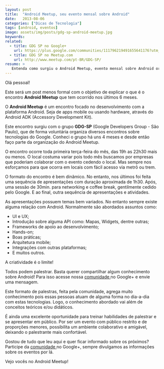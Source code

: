 ```yaml
---
layout: post
title:  "Android Meetup, seu evento mensal sobre Android"
date:   2013-08-06
categories: ["Dicas de Tecnologia"]
tags: [android, eventos]
image: assets/img/posts/gdg-sp-android-meetup.jpg
keywords:
related:
  - title: GDG SP no Google+
    url: https://plus.google.com/communities/111796219491655641176?utm_source=chrome_ntp_icon&amp;utm_medium=chrome_app&amp;utm_campaign=chrome
  - title: GDG SP no Meetup.com
    url: http://www.meetup.com/pt-BR/GDG-SP/
resumo: >
   Entenda como surgiu o Android Meetup, evento mensal sobre Android organizado pelo GDG-SP, e como você pode participar.
---
```

<p style="text-align: left;">Olá pessoal!</p>
<p>Este será um post menos formal com o objetivo de explicar o que é o encontro <strong>Android Meetup</strong> que tem ocorrido nos últimos 6 meses.</p>
<p>O <strong>Android Meetup</strong> é um encontro focado no desenvolvimento com a plataforma Android. Seja de apps mobile ou usando hardware, através do Android ADK (Accessory Development Kit).</p>
<p>Este encontro surgiu com o grupo <strong>GDG-SP</strong> (Google Developers Group - São Paulo), que de forma voluntária organiza diversos encontros sobre tecnologias do Google. Conheci o grupo há uns 4 meses e desde então faço parte da organização do Android Meetup.</p>
<p>O encontro ocorre toda primeira terça-feira do mês, das 19h as 22h30 mais ou menos. O local costuma variar pois todo mês buscamos por empresas que poderiam colaborar com o evento cedendo o local. Mas sempre nos esforçamos para que ocorra em locais com fácil acesso via metrô ou trem.</p>
<p>O formato do encontro é bem dinâmico. No entanto, nos últimos foi feita uma sequência de apresentações com duração aproximada de 1h30. Após, uma sessão de 30min. para networking e coffee break, gentilmente cedido pelo Google. E ao final, outra sequência de apresentações e atividades.</p>
<p>As apresentações possuem temas bem variados. No entanto sempre existe alguma relação com Android. Normalmente são abordados assuntos como:</p>
<ul>
<li>UI e UX;</li>
<li>Introdução sobre alguma API como: Mapas, Widgets, dentre outras;</li>
<li>Frameworks de apoio ao desenvolvimento;</li>
<li>Hands-on;</li>
<li>Boas práticas;</li>
<li>Arquitetura mobile;</li>
<li>Integrações com outras plataformas;</li>
<li>E muitos outros.</li>
</ul>
<p>A criatividade é o limite!</p>
<p>Todos podem palestrar. Basta querer compartilhar algum conhecimento sobre Android! Para isso acesse nossa <a title="GDG SP no Google+" href="https://plus.google.com/communities/111796219491655641176?utm_source=chrome_ntp_icon&amp;utm_medium=chrome_app&amp;utm_campaign=chrome" target="_blank">comunidade </a>no Google+ e envie uma mensagem.</p>
<p>Este formato de palestras, feita pela comunidade, agrega muito conhecimento pois essas pessoas atuam de alguma forma no dia-a-dia com estas tecnologias. Logo, o conhecimento abordado vai além de conceitos teóricos e/ou didáticos.</p>
<p>É ainda uma excelente oportunidade para treinar habilidades de palestrar e se apresentar em público. Por ser um evento com público restrito e de proporções menores, possibilita um ambiente colaborativo e amigável, deixando o palestrante mais confortável.</p>
<p>Gostou de tudo que leu aqui e quer ficar informado sobre os próximos? Participe da <a title="GDG-SP no Google+" href="https://plus.google.com/communities/111796219491655641176?utm_source=chrome_ntp_icon&amp;utm_medium=chrome_app&amp;utm_campaign=chrome" target="_blank">comunidade </a>no Google+, sempre divulgamos as informações sobre os eventos por lá.</p>
<p>Vejo vocês no Android Meetup!</p>

